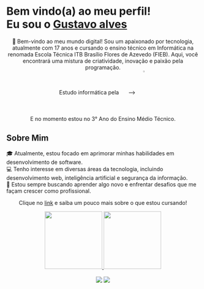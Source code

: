 
<div>
  
  <h1 align="left">
    Bem vindo(a) ao meu perfil! <br>
    Eu sou o 
    <a href="https://www.linkedin.com/in/gustavoalvin/">Gustavo alves</a>
  </h1>
  
  <p align="center">
   🌟 Bem-vindo ao meu mundo digital! Sou um apaixonado por tecnologia, atualmente com 17 anos e cursando o ensino técnico em Informática na renomada Escola Técnica ITB Brasílio Flores de Azevedo (FIEB). Aqui, você encontrará uma mistura de criatividade, inovação e paixão pela programação. <br>
    Estudo informática pela⠀⠀ -->⠀
    <a href="https://fieb.edu.br/" target="_blank">
      <img
           width="3%" 
           align="center" 
           valign="middle" 
           src="https://fieb.edu.br/wp-content/themes/fieb-2022/img/logo-fieb-branco.svg" 
           target="_blank" 
      />
    </a>  <br>
     E no momento estou no 3° Ano do Ensino Médio Técnico.</p>
  </p>

  <p align="center">
   <h2> Sobre Mim</h2>
🎓 Atualmente, estou focado em aprimorar minhas habilidades em desenvolvimento de software. <br>
💻 Tenho interesse em diversas áreas da tecnologia, incluindo desenvolvimento web, inteligência artificial e segurança da informação. <br>
🌱 Estou sempre buscando aprender algo novo e enfrentar desafios que me façam crescer como profissional. <br>
  </p>
  
  <p align="center">
    Clique no <a href="https://fieb.edu.br/curso/informatica/">link</a> e saiba um pouco mais sobre o que estou cursando! 
  </p>
  
</div>

<div align="center">
  <a href="https://github.com/Gustavo-alvin">
    <img height="150em" src="https://github-readme-stats.vercel.app/api?username=Gustavo-alvin&count_private=true&include_all_commits=true&show_icons=true&theme=dark&hide_border=false&show_owner=true&locale=pt-br"/>
    <img height="150em" src="https://github-readme-stats.vercel.app/api/top-langs/?username=Gustavo-alvin&theme=dark&hide_border=false&&layout=compact&locale=pt-br"/>
  </a>
</div>

<br>

<div align="center">
  <a href="https://www.linkedin.com/in/gustavoalvin/" target="_blank"><img src="https://img.shields.io/badge/-LinkedIn-%230077B5?style=for-the-badge&logo=linkedin&logoColor=white" target="_blank"></a> 
  <a href="mailto:contato.alvingustavo@gmail.com"><img src="https://img.shields.io/badge/-Gmail-%23333?style=for-the-badge&logo=gmail&logoColor=white" target="_blank"></a>
</div>
